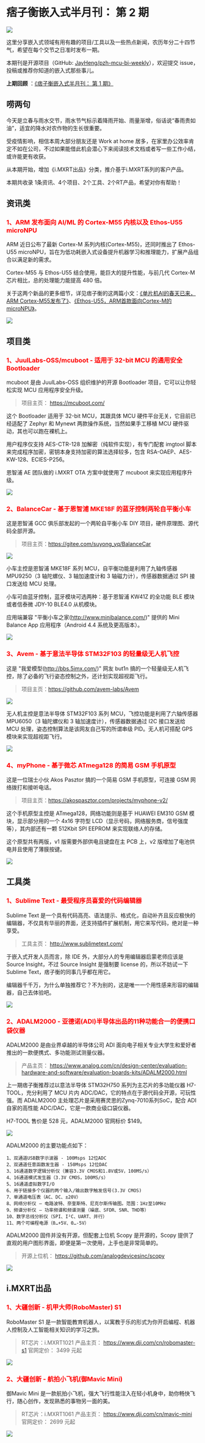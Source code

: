# 痞子衡嵌入式半月刊： 第 2 期

![](http://henjay724.com/image/cnblogs/pzh_mcu_bi_weekly.PNG)

这里分享嵌入式领域有用有趣的项目/工具以及一些热点新闻，农历年分二十四节气，希望在每个交节之日准时发布一期。

本期刊是开源项目（GitHub: [JayHeng/pzh-mcu-bi-weekly](https://github.com/JayHeng/pzh-mcu-bi-weekly)），欢迎提交 issue，投稿或推荐你知道的嵌入式那些事儿。

**上期回顾** ：[《痞子衡嵌入式半月刊： 第 1 期》](https://www.cnblogs.com/henjay724/p/12285491.html)

## 唠两句

今天是立春与雨水交节，雨水节气标示着降雨开始、雨量渐增，俗话说“春雨贵如油”，适宜的降水对农作物的生长很重要。

受疫情影响，相信本周大部分朋友还是 Work at home 居多，在家里办公效率肯定不如在公司，不过如果能借此机会潜心下来阅读技术文档或者写一些工作小结，或许能更有收获。

从本期开始，增加《i.MXRT出品》分类，推介基于i.MXRT系列的客户产品。

本期共收录 1条资讯、4个项目、2个工具、2个RT产品，希望对你有帮助！

## 资讯类

### <font color="red">1、ARM 发布面向 AI/ML 的 Cortex-M55 内核以及 Ethos-U55 microNPU</font>

ARM 近日公布了最新 Cortex-M 系列内核(Cortex-M55)，还同时推出了 Ethos-U55 microNPU，旨在为低功耗嵌入式设备提升机器学习和推理能力，扩展产品组合以满足新的需求。

Cortex-M55 与 Ethos-U55 结合使用，能巨大的提升性能，与前几代 Cortex-M 芯片相比，总的处理能力能提高 480 倍。

关于这两个新品的更多细节，详见痞子衡的这两篇小文：[《单片机AI的春天已来，ARM Cortex-M55发布了》](https://www.cnblogs.com/henjay724/p/12293565.html)、[《Ethos-U55，ARM首款面向Cortex-M的microNPU》](https://www.cnblogs.com/henjay724/p/12312210.html)。

![](http://henjay724.com/image/biweekly/Cortex-M55_Ethos-U55.JPG)

## 项目类

### <font color="red">1、JuulLabs-OSS/mcuboot - 适用于 32-bit MCU 的通用安全 Bootloader</font>

mcuboot 是由 JuulLabs-OSS 组织维护的开源 Bootloader 项目，它可以让你轻松实现 MCU 应用程序安全升级。

> 项目主页： https://mcuboot.com/

这个 Bootloader 适用于 32-bit MCU，其跟具体 MCU 硬件平台无关，它目前已经适配了 Zephyr 和 Mynewt 两款操作系统，当然如果手工移植 MCU 硬件驱动，其也可以跑在裸机上。

用户程序仅支持 AES-CTR-128 加解密（纯软件实现），有专门配套 imgtool 脚本来完成程序加密，密钥本身支持加密的算法选择较多，包含 RSA-OAEP、AES-KW-128、ECIES-P256。

恩智浦 AE 团队做的 i.MXRT OTA 方案中就使用了 mcuboot 来实现应用程序升级。

![](http://henjay724.com/image/biweekly/imxrt_ota_framework_v2.JPG)

### <font color="red">2、BalanceCar - 基于恩智浦 MKE18F 的蓝牙控制两轮自平衡小车</font>

这是恩智浦 GCC 俱乐部发起的一个两轮自平衡小车 DIY 项目，硬件原理图、源代码全部开源。

> 项目主页：https://gitee.com/suyong_yq/BalanceCar

![](http://henjay724.com/image/biweekly/GCC_BalanceCar_m.jpg)

小车主控是恩智浦 MKE18F 系列 MCU，自平衡功能是利用了九轴传感器 MPU9250（3 轴陀螺仪、3 轴加速度计和 3 轴磁力计），传感器数据通过 SPI 接口发送给 MCU 处理。

小车可由蓝牙控制，蓝牙模块可选两种：基于恩智浦 KW41Z 的全功能 BLE 模块或者信泰微 JDY-10 BLE4.0 从机模块。

应用端兼容 "平衡小车之家(http://www.minibalance.com/)" 提供的 Mini Balance App 应用程序（Android 4.4 系统及更高版本）。

![](http://henjay724.com/image/biweekly/MiniBalance_App.JPG)

### <font color="red">3、Avem - 基于意法半导体 STM32F103 的轻量级无人机飞控</font>

这是 "我爱模型(http://bbs.5imx.com/)" 网友 but1n 搞的一个轻量级无人机飞控，除了必备的飞行姿态控制之外，还计划实现超视距飞行。

> 项目主页：https://github.com/avem-labs/Avem

![](http://henjay724.com/image/biweekly/Avem_product_v2.JPG)

无人机主控是意法半导体 STM32F103 系列 MCU，飞控功能是利用了六轴传感器 MPU6050（3 轴陀螺仪和 3 轴加速度计），传感器数据通过 I2C 接口发送给 MCU 处理，姿态控制算法是该网友自己写的所谓串级 PID。无人机可搭配 GPS 模块来实现超视距飞行。

![](http://henjay724.com/image/biweekly/Avem_framework_v2.JPG)

### <font color="red">4、myPhone - 基于微芯 ATmega128 的简易 GSM 手机原型</font>

这是一位瑞士小伙 Akos Pasztor 搞的一个简易 GSM 手机原型，可连接 GSM 网络拨打和接听电话。

> 项目主页：https://akospasztor.com/projects/myphone-v2/

这个手机原型主控是 ATmega128，网络功能则是基于 HUAWEI EM310 GSM 模块，显示部分用的一个 4x16 字符型 LCD（显示号码，网络服务商，信号强度等），其内部还有一颗 512Kbit SPI EEPROM 来实现联络人的存储。

这个原型共有两版，v1 版需要外部供电且键盘在主 PCB 上，v2 版增加了电池供电并且使用了薄膜按键。

![](http://henjay724.com/image/biweekly/myPhone_v2.JPG)

## 工具类

### <font color="red">1、Sublime Text - 最受程序员喜爱的代码编辑器</font>

Sublime Text 是一个具有代码高亮、语法提示、格式化，自动补齐且反应极快的编辑器，不仅具有华丽的界面，还支持插件扩展机制，用它来写代码，绝对是一种享受。

> 工具主页： http://www.sublimetext.com/

于嵌入式开发人员而言，除 IDE 外，大部分人的专用编辑器启蒙老师应该是 Source Insight，不过 Source Insight 是强制要 license 的，所以不妨试一下 Sublime Text，痞子衡的同事几乎都在用它。

编辑器千千万，为什么单独推荐它？不为别的，这是唯一一个用性感来形容的编辑器，自己去体验吧。

![](http://henjay724.com/image/biweekly/SublimeText_440x336.gif)

### <font color="red">2、ADALM2000 - 亚德诺(ADI)半导体出品的11种功能合一的便携口袋仪器</font>

ADALM2000 是由业界卓越的半导体公司 ADI 面向电子相关专业大学生和爱好者推出的一款便携式、多功能测试测量仪器。

> 产品主页： https://www.analog.com/cn/design-center/evaluation-hardware-and-software/evaluation-boards-kits/ADALM2000.html

上一期痞子衡推荐过以意法半导体 STM32H750 系列为主芯片的多功能仪器 H7-TOOL，充分利用了 MCU 片内 ADC/DAC，它的特点在于源代码全开源，可玩性强。而 ADALM2000 主处理芯片是采用赛灵思的Zynq-7010系列SoC，配合 ADI 自家的高性能 ADC/DAC，它是一款商业级口袋仪器。

H7-TOOL 售价是 528 元，ADALM2000 官网标价 $149。

![](http://henjay724.com/image/biweekly/ADALM2000-web.png)

ADALM2000 的主要功能点如下：

```text
1、双通道USB数字示波器 - 100Msps 12位ADC
2、双通道任意函数发生器 - 150Msps 12位DAC
3、16通道数字逻辑分析仪（兼容3.3V CMOS和1.8V或5V，100MS/s）
4、16通道模式发生器（3.3V CMOS，100MS/s）
5、16通道虚拟数字I/O
6、用于链接多个仪器的两个输入/输出数字触发信号(3.3V CMOS)
7、单通道电压表（AC、DC、±20V）
8、网络分析仪 – 电路波特、奈奎斯特、尼克尔斯传输图。范围：1Hz至10MHz
9、频谱分析仪 – 功率频谱和频谱测量（噪底、SFDR、SNR、THD等）
10、数字总线分析仪（SPI、I²C、UART、并行）
11、两个可编程电源（0…+5V、0…-5V）
```

ADALM2000 固件并没有开源，但配套上位机 Scopy 是开源的，Scopy 提供了直观的用户图形界面，即便是第一次使用，上手也是非常简单的。

> 开源上位机： https://github.com/analogdevicesinc/scopy

![](http://henjay724.com/image/biweekly/Scopy.jpg)

## i.MXRT出品

### <font color="red">1、大疆创新 - 机甲大师(RoboMaster) S1</font>

RoboMaster S1 是一款智能教育机器人，以寓教于乐的形式为你开启编程、机器人控制及人工智能相关知识的学习之旅。

> RT芯片：i.MXRT1021
> 产品主页： https://www.dji.com/cn/robomaster-s1
> 官网定价： 3499 元起

![](http://henjay724.com/image/biweekly/RoboMaster_440x246.gif)

### <font color="red">2、大疆创新 - 航拍小飞机(御Mavic Mini)</font>

御Mavic Mini 是一款航拍小飞机，强大飞行性能注入在轻小机身中，助你畅快飞行，随心创作，发现熟悉的事物另一面的美。

> RT芯片：i.MXRT1061
> 产品主页： https://www.dji.com/cn/mavic-mini
> 官网定价： 2699 元起

![](http://henjay724.com/image/biweekly/MavicMin_440x246.gif)
